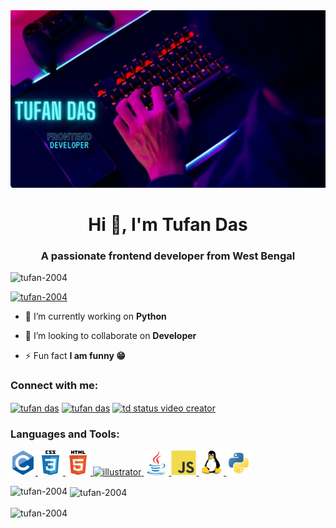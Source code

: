 <img alt="logo" src="https://github.com/Tufan-2004/Tufan-2004/blob/main/Black%20and%20Blue%20Modern%20Gradient%20Zoom%20Virtual%20Background.jpg?raw=true">
<h1 align="center">Hi 👋, I'm Tufan Das</h1>
<h3 align="center">A passionate frontend developer from West Bengal</h3>

<p align="left"> <img src="https://komarev.com/ghpvc/?username=tufan-2004&label=Profile%20views&color=0e75b6&style=flat" alt="tufan-2004" /> </p>

<p align="left"> <a href="https://github.com/ryo-ma/github-profile-trophy"><img src="https://github-profile-trophy.vercel.app/?username=tufan-2004" alt="tufan-2004" /></a> </p>

- 🔭 I’m currently working on **Python**

- 👯 I’m looking to collaborate on **Developer**

- ⚡ Fun fact **I am funny 😁**

<h3 align="left">Connect with me:</h3>
<p align="left">
<a href="https://fb.com/tufan das" target="blank"><img align="center" src="https://raw.githubusercontent.com/rahuldkjain/github-profile-readme-generator/master/src/images/icons/Social/facebook.svg" alt="tufan das" height="30" width="40" /></a>
<a href="https://instagram.com/tufan das" target="blank"><img align="center" src="https://raw.githubusercontent.com/rahuldkjain/github-profile-readme-generator/master/src/images/icons/Social/instagram.svg" alt="tufan das" height="30" width="40" /></a>
<a href="https://www.youtube.com/c/td status video creator" target="blank"><img align="center" src="https://raw.githubusercontent.com/rahuldkjain/github-profile-readme-generator/master/src/images/icons/Social/youtube.svg" alt="td status video creator" height="30" width="40" /></a>
</p>

<h3 align="left">Languages and Tools:</h3>
<p align="left"> <a href="https://www.cprogramming.com/" target="_blank" rel="noreferrer"> <img src="https://raw.githubusercontent.com/devicons/devicon/master/icons/c/c-original.svg" alt="c" width="40" height="40"/> </a> <a href="https://www.w3schools.com/css/" target="_blank" rel="noreferrer"> <img src="https://raw.githubusercontent.com/devicons/devicon/master/icons/css3/css3-original-wordmark.svg" alt="css3" width="40" height="40"/> </a> <a href="https://www.w3.org/html/" target="_blank" rel="noreferrer"> <img src="https://raw.githubusercontent.com/devicons/devicon/master/icons/html5/html5-original-wordmark.svg" alt="html5" width="40" height="40"/> </a> <a href="https://www.adobe.com/in/products/illustrator.html" target="_blank" rel="noreferrer"> <img src="https://www.vectorlogo.zone/logos/adobe_illustrator/adobe_illustrator-icon.svg" alt="illustrator" width="40" height="40"/> </a> <a href="https://www.java.com" target="_blank" rel="noreferrer"> <img src="https://raw.githubusercontent.com/devicons/devicon/master/icons/java/java-original.svg" alt="java" width="40" height="40"/> </a> <a href="https://developer.mozilla.org/en-US/docs/Web/JavaScript" target="_blank" rel="noreferrer"> <img src="https://raw.githubusercontent.com/devicons/devicon/master/icons/javascript/javascript-original.svg" alt="javascript" width="40" height="40"/> </a> <a href="https://www.linux.org/" target="_blank" rel="noreferrer"> <img src="https://raw.githubusercontent.com/devicons/devicon/master/icons/linux/linux-original.svg" alt="linux" width="40" height="40"/> </a> <a href="https://www.python.org" target="_blank" rel="noreferrer"> <img src="https://raw.githubusercontent.com/devicons/devicon/master/icons/python/python-original.svg" alt="python" width="40" height="40"/> </a> </p>

<p><img align="left" src="https://github-readme-stats.vercel.app/api/top-langs?username=tufan-2004&show_icons=true&locale=en&layout=compact" alt="tufan-2004" /></p>

<p>&nbsp;<img align="center" src="https://github-readme-stats.vercel.app/api?username=tufan-2004&show_icons=true&locale=en" alt="tufan-2004" /></p>

<p><img align="center" src="https://github-readme-streak-stats.herokuapp.com/?user=tufan-2004&" alt="tufan-2004" /></p>
